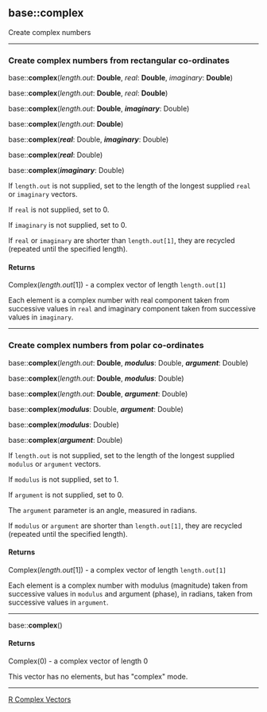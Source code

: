 ## base::complex

Create complex numbers

---
### Create complex numbers from rectangular co-ordinates

base::**complex**(*length.out*: **Double**, *real*: **Double**, *imaginary*: **Double**)

base::**complex**(*length.out*: **Double**, *real*: **Double**)

base::**complex**(*length.out*: **Double**, ***imaginary***: Double)

base::**complex**(*length.out*: **Double**)

base::**complex**(***real***: Double, ***imaginary***: Double)

base::**complex**(***real***: Double)

base::**complex**(***imaginary***: Double)


If `length.out` is not supplied, set to the length of the longest supplied `real` or `imaginary` vectors.

If `real` is not supplied, set to 0.

If `imaginary` is not supplied, set to 0.

If `real` or `imaginary` are shorter than `length.out[1]`, they are recycled (repeated until the specified length).

#### Returns
Complex(*length.out*[1]) - a complex vector of length `length.out[1]`

Each element is a complex number with real component taken from successive values in `real` and imaginary component taken from successive values in `imaginary`.

---
### Create complex numbers from polar co-ordinates

base::**complex**(*length.out*: **Double**, ***modulus***: Double, ***argument***: Double)

base::**complex**(*length.out*: **Double**, ***modulus***: Double)

base::**complex**(*length.out*: **Double**, ***argument***: Double)

base::**complex**(***modulus***: Double, ***argument***: Double)

base::**complex**(***modulus***: Double)

base::**complex**(***argument***: Double)

If `length.out` is not supplied, set to the length of the longest supplied `modulus` or `argument` vectors.

If `modulus` is not supplied, set to 1.

If `argument` is not supplied, set to 0.

The `argument` parameter is an angle, measured in radians.

If `modulus` or `argument` are shorter than `length.out[1]`, they are recycled (repeated until the specified length).

#### Returns
Complex(*length.out*[1]) - a complex vector of length `length.out[1]`

Each element is a complex number with modulus (magnitude) taken from successive values in `modulus` and argument (phase), in radians, taken from successive values in `argument`.

---

base::**complex**()

#### Returns
Complex(0) - a complex vector of length 0

This vector has no elements, but has "complex" mode.

---


[R Complex Vectors](http://stat.ethz.ch/R-manual/R-devel/library/base/html/complex.html)


